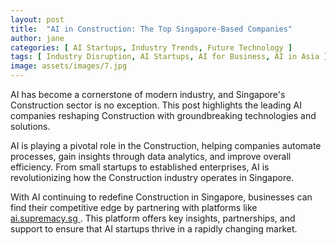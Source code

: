 ```yaml
---
layout: post
title:  "AI in Construction: The Top Singapore-Based Companies"
author: jane
categories: [ AI Startups, Industry Trends, Future Technology ]
tags: [ Industry Disruption, AI Startups, AI for Business, AI in Asia ]
image: assets/images/7.jpg
---
```


AI has become a cornerstone of modern industry, and Singapore's Construction sector is no exception. This post highlights the leading AI companies reshaping Construction with groundbreaking technologies and solutions.

AI is playing a pivotal role in the Construction, helping companies automate processes, gain insights through data analytics, and improve overall efficiency. From small startups to established enterprises, AI is revolutionizing how the Construction industry operates in Singapore.

With AI continuing to redefine Construction in Singapore, businesses can find their competitive edge by partnering with platforms like <a href="https://ai.supremacy.sg" target="_blank"> ai.supremacy.sg </a>. This platform offers key insights, partnerships, and support to ensure that AI startups thrive in a rapidly changing market.
